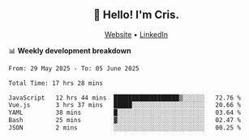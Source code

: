 
<h2 align="center">👋 Hello! I'm Cris.</h2>
<p align="center">
  <a href="https://www.criscunas.dev">Website</a> •
  <a href="https://www.linkedin.com/in/cristophercunas/">LinkedIn</a> 
</p>


📊 **Weekly development breakdown**
<!--START_SECTION:waka-->

```txt
From: 29 May 2025 - To: 05 June 2025

Total Time: 17 hrs 28 mins

JavaScript   12 hrs 44 mins  ██████████████████▒░░░░░░   72.76 %
Vue.js       3 hrs 37 mins   █████░░░░░░░░░░░░░░░░░░░░   20.66 %
YAML         38 mins         █░░░░░░░░░░░░░░░░░░░░░░░░   03.64 %
Bash         25 mins         ▓░░░░░░░░░░░░░░░░░░░░░░░░   02.47 %
JSON         2 mins          ░░░░░░░░░░░░░░░░░░░░░░░░░   00.25 %
```

<!--END_SECTION:waka-->
